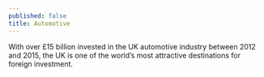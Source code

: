 ```yaml
---
published: false
title: Automotive
---
```

With over £15 billion invested in the UK automotive industry between 2012 and 2015, the UK is one of the world’s most attractive destinations for foreign investment.
